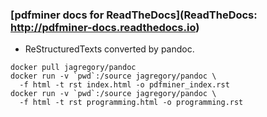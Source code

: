 ### [pdfminer docs for ReadTheDocs](ReadTheDocs: http://pdfminer-docs.readthedocs.io)

- ReStructuredTexts converted by pandoc.
```
docker pull jagregory/pandoc
docker run -v `pwd`:/source jagregory/pandoc \
  -f html -t rst index.html -o pdfminer_index.rst
docker run -v `pwd`:/source jagregory/pandoc \
  -f html -t rst programming.html -o programming.rst
```
